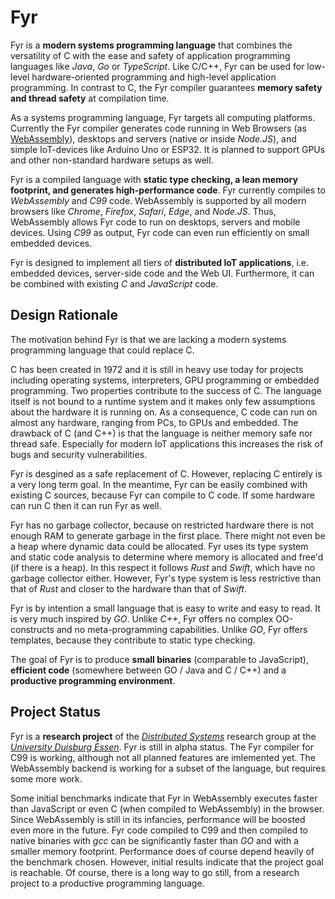 # Fyr

Fyr is a **modern systems programming language** that combines the versatility of C with the ease and safety of application programming languages like _Java_, _Go_ or _TypeScript_.
Like C/C++, Fyr can be used for low-level hardware-oriented programming and high-level application programming.
In contrast to C, the Fyr compiler guarantees **memory safety and thread safety** at compilation time.

As a systems programming language, Fyr targets all computing platforms.
Currently the Fyr compiler generates code running in Web Browsers (as [WebAssembly](http://webassembly.org)), desktops and servers (native or inside _Node.JS_), and simple IoT-devices like Arduino Uno or ESP32.
It is planned to support GPUs and other non-standard hardware setups as well.

Fyr is a compiled language with **static type checking, a lean memory footprint, and generates high-performance code**.
Fyr currently compiles to _WebAssembly_ and _C99_ code.
WebAssembly is supported by all modern browsers like _Chrome_, _Firefox_, _Safari_, _Edge_, and _Node.JS_.
Thus, WebAssembly allows Fyr code to run on desktops, servers and mobile devices.
Using _C99_ as output, Fyr code can even run efficiently on small embedded devices.

Fyr is designed to implement all tiers of **distributed IoT applications**, i.e. embedded devices, server-side code and the Web UI. 
Furthermore, it can be combined with existing _C_ and _JavaScript_ code.

## Design Rationale

The motivation behind Fyr is that we are lacking a modern systems programming language that could replace C.

C has been created in 1972 and it is still in heavy use today for projects including operating systems, interpreters, GPU programming or embedded programming.
Two properties contribute to the success of C.
The language itself is not bound to a runtime system and it makes only few assumptions about the hardware it is running on.
As a consequence, C code can run on almost any hardware, ranging from PCs, to GPUs and embedded.
The drawback of C (and C++) is that the language is neither memory safe nor thread safe.
Especially for modern IoT applications this increases the risk of bugs and security vulnerabilities.

Fyr is desgined as a safe replacement of C.
However, replacing C entirely is a very long term goal.
In the meantime, Fyr can be easily combined with existing C sources, because Fyr can compile to C code.
If some hardware can run C then it can run Fyr as well.

Fyr has no garbage collector, because on restricted hardware there is not enough RAM to generate garbage in the first place.
There might not even be a heap where dynamic data could be allocated.
Fyr uses its type system and static code analysis to determine where memory is allocated and free'd (if there is a heap).
In this respect it follows _Rust_ and _Swift_, which have no garbage collector either.
However, Fyr's type system is less restrictive than that of _Rust_ and closer to the hardware than that of _Swift_.

Fyr is by intention a small language that is easy to write and easy to read.
It is very much inspired by _GO_.
Unlike _C++_, Fyr offers no complex OO-constructs and no meta-programming capabilities.
Unlike _GO_, Fyr offers templates, because they contribute to static type checking.

The goal of Fyr is to produce **small binaries** (comparable to JavaScript), **efficient code** (somewhere between GO / Java and C / C++) and a **productive programming environment**.

## Project Status

Fyr is a **research project** of the [_Distributed Systems_](http://www.vs.uni-due.de) research group at the [_University Duisburg Essen_](http://www.uni-due.de).
Fyr is still in alpha status.
The Fyr compiler for C99 is working, although not all planned features are imlemented yet.
The WebAssembly backend is working for a subset of the language, but requires some more work.

Some initial benchmarks indicate that Fyr in WebAssembly executes faster than JavaScript or even C (when compiled to WebAssembly) in the browser.
Since WebAssembly is still in its infancies, performance will be boosted even more in the future.
Fyr code compiled to C99 and then compiled to native binaries with _gcc_ can be significantly faster than _GO_ and with a smaller memory footprint.
Performance does of course depend heavily of the benchmark chosen.
However, initial results indicate that the project goal is reachable.
Of course, there is a long way to go still, from a research project to a productive programming language.
